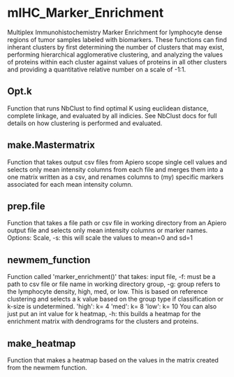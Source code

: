 # mIHC_Marker_Enrichment
Multiplex Immunohistochemistry Marker Enrichment for lymphocyte dense regions of tumor samples labeled with biomarkers. These functions can find inherant clusters by first determining the number of clusters that may exist, performing hierarchical agglomerative clustering, and analyzing the values of proteins within each cluster against values of proteins in all other clusters and providing a quantitative relative number on a scale of -1:1.


## Opt.k
Function that runs NbClust to find optimal K using euclidean distance, complete linkage, and evaluated by all indicies. See NbClust docs for full details on how clustering is performed and evaluated. 

## make.Mastermatrix
Function that takes output csv files from Apiero scope single cell values and selects only mean intensity columns from each file and merges them into a one matrix written as a csv, and renames columns to (my) specific markers associated for each mean intensity column. 

## prep.file
Function that takes a file path or csv file in working directory from an Apiero output file and selects only mean intensity columns or marker names. 
Options:
Scale, -s: this will scale the values to mean=0 and sd=1

## newmem_function
Function called 'marker_enrichment()' that takes:
input file, -f: must be a path to csv file or file name in working directory
group, -g: group refers to the lymphocyte density, high, med, or low. This is based on reference clustering and selects a k value based on the group type if classification or k-size is undetermined. 
'high': k= 4
'med': k= 8
'low': k= 10
You can also just put an int value for k 
heatmap, -h: this builds a heatmap for the enrichment matrix with dendrograms for the clusters and proteins.

## make_heatmap
Function that makes a heatmap based on the values in the matrix created from the newmem function. 



